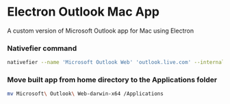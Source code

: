 # Electron Outlook Mac App
A custom version of Microsoft Outlook app for Mac using Electron

### Nativefier command
```zsh
nativefier --name 'Microsoft Outlook Web' 'outlook.live.com' --internal-urls '.*?(outlook.live.com|outlook.office365.com).*?' --file-download-options '{"saveAs": true}' --title-bar-style 'hidden' --browserwindow-options '{"webPreferences": { "webviewTag": true, "nodeIntegration": true, "nodeIntegrationInSubFrames": true, "nativeWindowOpen": true }, "trafficLightPosition": {"x": 12, "y": 33}}' --inject stylesheet.css --inject stylesheet.js --darwin-dark-mode-support --icon icon.icns --badge --counter
```
### Move built app from home directory to the Applications folder
```zsh
mv Microsoft\ Outlook\ Web-darwin-x64 /Applications
```
